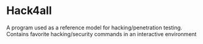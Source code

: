 # Hack4all
A program used as a reference model for hacking/penetration testing. Contains favorite hacking/security commands in an interactive environment 
